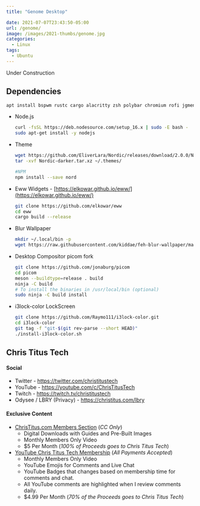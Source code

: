 ```yaml
---
title: "Genome Desktop"

date: 2021-07-07T23:43:50-05:00
url: /genome/
image: /images/2021-thumbs/genome.jpg
categories:
  - Linux
tags:
  - Ubuntu
---
```

Under Construction
<!--more-->

## Dependencies 

```bash
apt install bspwm rustc cargo alacritty zsh polybar chromium rofi jgmenu wmctrl graphicsmagick feh python3 python3-pip python3-setuptools python3-wheel ninja-build build-essential autoconf gcc make pkg-config libpam0g-dev libcairo2-dev libfontconfig1-dev libxcb-composite0-dev libev-dev libx11-xcb-dev libxcb-xkb-dev libxcb-xinerama0-dev libxcb-randr0-dev libxcb-image0-dev libxcb-util0-dev libxcb-xrm-dev libxkbcommon-dev libxkbcommon-x11-dev libjpeg-dev taskwarrior fonts-font-awesome fonts-firacode
```

- Node.js

  ```bash
  curl -fsSL https://deb.nodesource.com/setup_16.x | sudo -E bash -
  sudo apt-get install -y nodejs
  ```

- Theme

    ```bash
    wget https://github.com/EliverLara/Nordic/releases/download/2.0.0/Nordic-darker.tar.xz
    tar -xvf Nordic-darker.tar.xz ~/.themes/

    #NPM
    npm install --save nord
    ```

- Eww Widgets - [https://elkowar.github.io/eww/](https://elkowar.github.io/eww/)

    ```bash
    git clone https://github.com/elkowar/eww
    cd eww
    cargo build --release
    ```

- Blur Wallpaper

    ```bash
    mkdir ~/.local/bin -p
    wget https://raw.githubusercontent.com/kiddae/feh-blur-wallpaper/master/feh-blur -O ~/.local/bin/feh-blur
    ```

- Desktop Compositor picom fork

    ```bash
    git clone https://github.com/jonaburg/picom
    cd picom
    meson --buildtype=release . build
    ninja -C build
    # To install the binaries in /usr/local/bin (optional)
    sudo ninja -C build install
    ```

- i3lock-color LockScreen

    ```bash
    git clone https://github.com/Raymo111/i3lock-color.git
    cd i3lock-color
    git tag -f "git-$(git rev-parse --short HEAD)"
    ./install-i3lock-color.sh
    ```

## Chris Titus Tech

#### Social

- Twitter - <https://twitter.com/christitustech>
- YouTube - <https://youtube.com/c/ChrisTitusTech>
- Twitch - <https://twitch.tv/christitustech>
- Odysee / LBRY (Privacy) - <https://christitus.com/lbry>

#### Exclusive Content

- [ChrisTitus.com Members Section][1] (_CC Only_)
  - Digital Downloads with Guides and Pre-Built Images
  - Monthly Members Only Video
  - $5 Per Month (_100% of Proceeds goes to Chris Titus Tech_)
- [YouTube Chris Titus Tech Membership][2] (_All Payments Accepted_)
  - Monthly Members Only Video
  - YouTube Emojis for Comments and Live Chat
  - YouTube Badges that changes based on membership time for comments and chat.
  - All YouTube comments are highlighted when I review comments daily. 
  - $4.99 Per Month (_70% of the Proceeds goes to Chris Titus Tech_)

 [1]: https://portal.christitus.com
 [2]: https://christitus.com/join